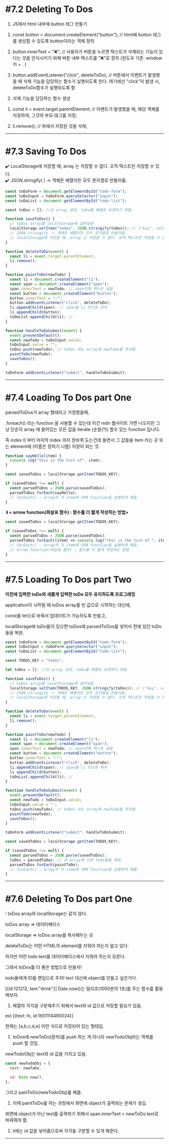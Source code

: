 # **#7.2 Deleting To Dos**

1. JS에서 html 내부에 button 태그 만들기

1) const button = document.createElement("button"); // html에 button 태그를 생성할 수 있도록 button이라는 객체 정의

2) button.innerText = "❌"; // 사용자가 버튼을 누르면 텍스트가 삭제되는 기능이 있다는 것을 인식시키기 위해 버튼 내부 텍스트를 "❌"로 정의 (윈도우 기준: window 키 + . )

3) button.addEventListener("click", deleteToDo); // 버튼에서 이벤트가 발생했을 때 삭제 기능을 담당하는 함수가 실행되도록 한다. 여기에선 "click"이 발생 시, deleteToDo함수가 실행되도록 함

2. 삭제 기능을 담당하는 함수 생성

1) const li = event.target.parentElement; // 이벤트가 발생했을 때, 해당 객체를 지정하여, 그것의 부모 태그를 지정;

2) li.remove(); // 위에서 지정된 것을 삭제;

---

# **#7.3 Saving To Dos**

<aside>
✔️ LocalStorage에 저장할 때, array 는 저장할 수 없다. 오직 텍스트만 저장할 수 있다.
</aside>

<aside>
✔️ JSON.stringify( ) -> 객체든 배열이든 모두 문자열로 만들어줌.

</aside>

```jsx
const toDoForm = document.getElementById("todo-form");
const toDoInput = toDoForm.querySelector("input");
const toDoList = document.getElementById("todo-list");

const toDos = []; //빈 array 생성. toDo를 배열로 보관하기 위함.

function saveToDos() {
  // toDos array를 localStorage에 집어넣음
  localStorage.setItem("todos", JSON.stringify(toDos)); // ("key", value)
  // JSON.stringify -> 객체든 배열이든 모두 문자열로 만들어줌.
  // localStorage에 저장할 때, array 는 저장할 수 없다. 오직 텍스트만 저장할 수 있다.
}

function deleteToDo(event) {
  const li = event.target.parentElement;
  li.remove();
}

function paintToDo(newTodo) {
  const li = document.createElement("li");
  const span = document.createElement("span");
  span.innerText = newTodo; // span안에 텍스트 넣음
  const button = document.createElement("button");
  button.innerText = "✅";
  button.addEventListener("click", deleteToDo);
  li.appendChild(span); // span을 li 안으로 위치
  li.appendChild(button);
  toDoList.appendChild(li); //
}

function handleToDoSubmit(event) {
  event.preventDefault();
  const newTodo = toDoInput.value;
  toDoInput.value = "";
  toDos.push(newTodo); // toDos 라는 array에 newTodo를 푸쉬함.
  paintToDo(newTodo);
  saveToDos();
}

toDoForm.addEventListener("submit", handleToDoSubmit);
```

---

# **#7.4 Loading To Dos part One**

parsedToDos가 array 형태라고 가정했을때,

.foreach() 라는 function 을 사용할 수 있는데 이건 mdn 웹사이트 가면 나오지만 그냥 단순히 array 에 들어있는 모든 값을 iterate (순찰(?)) 할수 있는 function 입니다.

즉 index 0 부터 마지막 index 까지 한바퀴 도는건데 돌면서 그 값들을 item 라는 곳 또는 element에 (이름은 정하기 나름) 저장이 되는 것.

```jsx
function sayHello(item) {
  console.log("this is the turn of", item);
}

const savedToDos = localStorage.getItem(TODOS_KEY);

if (savedToDos !== null) {
  const parsedToDos = JSON.parse(savedToDos);
  parsedToDos.forEach(sayHello);
  // forEach() : array의 각 item에 대해 function을 실행하게 해줌.
}
```

⬇**< arrow function(화살표 함수) : 함수를 더 짧게 작성하는 방법>**

```jsx
const savedToDos = localStorage.getItem(TODOS_KEY);

if (savedToDos !== null) {
  const parsedToDos = JSON.parse(savedToDos);
  parsedToDos.forEach((item) => console.log("this is the turn of ", item));
  // forEach() : array의 각 item에 대해 function을 실행하게 해줌.
  // arrow function(화살표 함수) : 함수를 더 짧게 작성하는 방법
}
```

---

# **#7.5 Loading To Dos part Two**

**이전에 입력한 toDo와 새롭게 입력한 toDo 모두 유지하도록 프로그래밍**

application이 시작될 때 toDos array를 빈 값으로 시작하는 대신에,

const를 let으로 바꿔서 업데이트가 가능하도록 만들고,

localStorage에 toDo들이 있으면 toDos에 parsedToDos를 넣어서 전에 있던 toDo들을 복원.

```jsx
const toDoForm = document.getElementById("todo-form");
const toDoInput = toDoForm.querySelector("input");
const toDoList = document.getElementById("todo-list");

const TODOS_KEY = "todos";

let toDos = []; //빈 array 생성. toDo를 배열로 보관하기 위함.

function saveToDos() {
  // toDos array를 localStorage에 집어넣음
  localStorage.setItem(TODOS_KEY, JSON.stringify(toDos)); // ("key", value)
  // JSON.stringify -> 객체든 배열이든 모두 문자열로 만들어줌.
  // localStorage에 저장할 때, array 는 저장할 수 없다. 오직 텍스트만 저장할 수 있다.
}

function deleteToDo(event) {
  const li = event.target.parentElement;
  li.remove();
}

function paintToDo(newTodo) {
  const li = document.createElement("li");
  const span = document.createElement("span");
  span.innerText = newTodo; // span안에 텍스트 넣음
  const button = document.createElement("button");
  button.innerText = "✅";
  button.addEventListener("click", deleteToDo);
  li.appendChild(span); // span을 li 안으로 위치
  li.appendChild(button);
  toDoList.appendChild(li); //
}

function handleToDoSubmit(event) {
  event.preventDefault();
  const newTodo = toDoInput.value;
  toDoInput.value = "";
  toDos.push(newTodo); // toDos 라는 array에 newTodo를 푸쉬함.
  paintToDo(newTodo);
  saveToDos();
}

toDoForm.addEventListener("submit", handleToDoSubmit);

const savedToDos = localStorage.getItem(TODOS_KEY);

if (savedToDos !== null) {
  const parsedToDos = JSON.parse(savedToDos);
  toDos = parsedToDos; // 빈 array에 이전 todo들을 복원.
  parsedToDos.forEach(paintToDo);
  // forEach() : array의 각 item에 대해 function을 실행하게 해줌.
}
```

---

# **#7.6 Deleting To Dos part One**

<aside>
❕ toDos array와 localStorage는 같지 않다.

toDos array => 데이터베이스

localStorage => toDos array를 복사해두는 곳.

deleteToDo는 어떤 HTML의 element를 지워야 하는지 알고 있다.

하지만 어떤 todo text를 데이터베이스에서 지워야 하는지 모른다.

그래서 toDos를 더 좋은 방법으로 만들자!

todo들에게 ID를 랜덤으로 주자! text 대신에 object를 만들고 싶은거다.

[{id:121212, text:"drink"}] Date.now()는 밀리초(1000분의 1초)를 주는 함수를 활용해보자.

</aside>

1. 배열의 각각을 구분해주기 위해서 text와 id 값으로 저장할 필요가 있음.

ex) [{text: hi, id:1651114465024}]

현재는 [a,b,c,d,e] 이런 식으로 저장되어 있는 형태임.

1. toDos에 newToDo(문자)를 push 하는 게 아니라 newTodoObj라는 객체를 push 할 것임.

newTodoObj는 text와 id 값을 가지고 있음.

```jsx
const newTodoObj = {
  text: newToDo,

  id: Date.now(),
};
```

그리고 painToDo(newTodoObj)를 해줌.

1. 이때 paintToDo를 하는 과정에서 화면에 object가 출력되는 문제가 생김.

화면에 object가 아닌 text를 출력하기 위해서 span.innerText = newToDo.text로 바꿔줘야 함.

1. li에는 id 값을 넣어줌으로써 각각을 구분할 수 있게 해준다.

---

